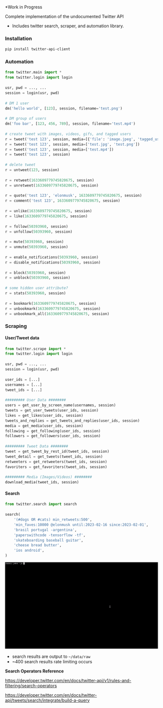 *Work in Progress

Complete implementation of the undocumented Twitter API

- Includes twitter search, scraper, and automation library.


### Installation
```bash
pip install twitter-api-client
```

### Automation

```python
from twitter.main import *
from twitter.login import login

usr, pwd = ..., ...
session = login(usr, pwd)

# DM 1 user
dm('hello world', [123], session, filename='test.png')

# DM group of users
dm('foo bar', [123, 456, 789], session, filename='test.mp4')

# create tweet with images, videos, gifs, and tagged users
r = tweet('test 123', session, media=[{'file': 'image.jpeg', 'tagged_users': [123234345456], 'alt': 'some image'}])
r = tweet('test 123', session, media=['test.jpg', 'test.png'])
r = tweet('test 123', session, media=['test.mp4'])
r = tweet('test 123', session)

# delete tweet
r = untweet(123, session)

r = retweet(1633609779745820675, session)
r = unretweet(1633609779745820675, session)

r = quote('test 123', 'elonmusk', 1633609779745820675, session)
r = comment('test 123', 1633609779745820675, session)

r = unlike(1633609779745820675, session)
r = like(1633609779745820675, session)

r = follow(50393960, session)
r = unfollow(50393960, session)

r = mute(50393960, session)
r = unmute(50393960, session)

r = enable_notifications(50393960, session)
r = disable_notifications(50393960, session)

r = block(50393960, session)
r = unblock(50393960, session)

# some hidden user attribute?
r = stats(50393960, session)

r = bookmark(1633609779745820675, session)
r = unbookmark(1633609779745820675, session)
r = unbookmark_all(1633609779745820675, session)

```

### Scraping
#### User/Tweet data

```python
from twitter.scrape import *
from twitter.login import login

usr, pwd = ..., ...
session = login(usr, pwd)

user_ids = [...]
usernames = [...]
tweet_ids = [...]

######### User Data ########
users = get_user_by_screen_name(usernames, session)
tweets = get_user_tweets(user_ids, session)
likes = get_likes(user_ids, session)
tweets_and_replies = get_tweets_and_replies(user_ids, session)
media = get_media(user_ids, session)
following = get_following(user_ids, session)
followers = get_followers(user_ids, session)

######### Tweet Data ########
tweet = get_tweet_by_rest_id(tweet_ids, session)
tweet_detail = get_tweets(tweet_ids, session)
retweeters = get_retweeters(tweet_ids, session)
favoriters = get_favoriters(tweet_ids, session)

######### Media (Images/Videos) ########
download_media(tweet_ids, session)
```

#### Search

```python   
from twitter.search import search

search(
    '(#dogs OR #cats) min_retweets:500',
    'min_faves:10000 @elonmusk until:2023-02-16 since:2023-02-01',
    'brasil portugal -argentina',
    'paperswithcode -tensorflow -tf',
    'skateboarding baseball guitar',
    'cheese bread butter',
    'ios android',
)
```
![](assets/example-search.gif)

- search results are output to `~/data/raw`
- ~400 search results rate limiting occurs

**Search Operators Reference**

https://developer.twitter.com/en/docs/twitter-api/v1/rules-and-filtering/search-operators

https://developer.twitter.com/en/docs/twitter-api/tweets/search/integrate/build-a-query
